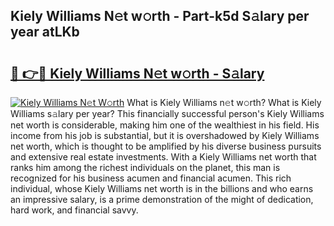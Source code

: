 ## Kiely Williams N𝚎t w𝚘rth - Part-k5d S𝚊lary per year atLKb

# <h2><a href="http://gc1ihq.nevu.top/?p=Kiely+Williams">🔗 👉🔴 Kiely Williams N𝚎t w𝚘rth - S𝚊lary</a></h2>

[![Kiely Williams N𝚎t W𝚘rth](https://i.imgur.com/Oavwk0R.jpeg)](http://gc1ihq.nevu.top/?p=Kiely+Williams)
What is Kiely Williams n𝚎t w𝚘rth? What is Kiely Williams s𝚊lary per year?
This financially successful person's Kiely Williams net worth is considerable, making him one of the wealthiest in his field. His income from his job is substantial, but it is overshadowed by Kiely Williams net worth, which is thought to be amplified by his diverse business pursuits and extensive real estate investments. With a Kiely Williams net worth that ranks him among the richest individuals on the planet, this man is recognized for his business acumen and financial acumen. This rich individual, whose Kiely Williams net worth is in the billions and who earns an impressive salary, is a prime demonstration of the might of dedication, hard work, and financial savvy.

